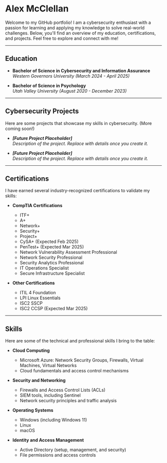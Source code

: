 # Alex McClellan

Welcome to my GitHub portfolio! I am a cybersecurity enthusiast with a passion for learning and applying my knowledge to solve real-world challenges. Below, you'll find an overview of my education, certifications, and projects. Feel free to explore and connect with me!

---

## Education

- **Bachelor of Science in Cybersecurity and Information Assurance**  
  *Western Governors University (March 2024 - April 2025)*  

- **Bachelor of Science in Psychology**  
  *Utah Valley University (August 2020 - December 2023)*  

---

## Cybersecurity Projects

Here are some projects that showcase my skills in cybersecurity. (More coming soon!)

- _**[Future Project Placeholder]**_  
  _Description of the project. Replace with details once you create it._

- _**[Future Project Placeholder]**_  
  _Description of the project. Replace with details once you create it._

---

## Certifications

I have earned several industry-recognized certifications to validate my skills:

- **CompTIA Certifications**  
  - ITF+  
  - A+  
  - Network+  
  - Security+  
  - Project+  
  - CySA+ (Expected Feb 2025)  
  - PenTest+ (Expected Mar 2025)  
  - Network Vulnerability Assessment Professional  
  - Network Security Professional  
  - Security Analytics Professional  
  - IT Operations Specialist  
  - Secure Infrastructure Specialist  

- **Other Certifications**  
  - ITIL 4 Foundation  
  - LPI Linux Essentials  
  - ISC2 SSCP  
  - ISC2 CCSP (Expected Mar 2025)  

---

## Skills

Here are some of the technical and professional skills I bring to the table:

- **Cloud Computing**  
  - Microsoft Azure: Network Security Groups, Firewalls, Virtual Machines, Virtual Networks  
  - Cloud fundamentals and access control mechanisms  

- **Security and Networking**  
  - Firewalls and Access Control Lists (ACLs)  
  - SIEM tools, including Sentinel  
  - Network security principles and traffic analysis  

- **Operating Systems**  
  - Windows (including Windows 11)  
  - Linux  
  - macOS  

- **Identity and Access Management**  
  - Active Directory (setup, management, and security)  
  - File permissions and access controls  
